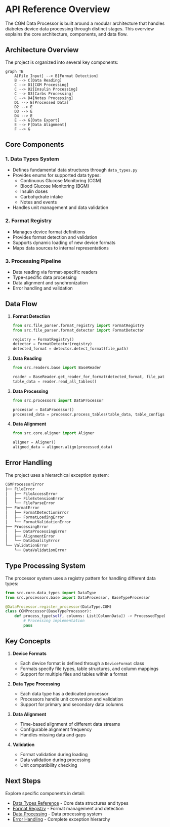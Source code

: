 # API Reference Overview

The CGM Data Processor is built around a modular architecture that handles diabetes device data processing through distinct stages. This overview explains the core architecture, components, and data flow.

## Architecture Overview

The project is organized into several key components:

```mermaid
graph TB
    A[File Input] --> B[Format Detection]
    B --> C[Data Reading]
    C --> D1[CGM Processing]
    C --> D2[Insulin Processing]
    C --> D3[Carbs Processing]
    C --> D4[Notes Processing]
    D1 --> E[Processed Data]
    D2 --> E
    D3 --> E
    D4 --> E
    E --> G[Data Export]
    E --> F[Data Alignment]
    F --> G
```

## Core Components

### 1. Data Types System
- Defines fundamental data structures through `data_types.py`
- Provides enums for supported data types:
    - Continuous Glucose Monitoring (CGM)
    - Blood Glucose Monitoring (BGM)
    - Insulin doses
    - Carbohydrate intake
    - Notes and events
- Handles unit management and data validation

### 2. Format Registry
- Manages device format definitions
- Provides format detection and validation
- Supports dynamic loading of new device formats
- Maps data sources to internal representations

### 3. Processing Pipeline
- Data reading via format-specific readers
- Type-specific data processing
- Data alignment and synchronization
- Error handling and validation

## Data Flow

1. **Format Detection**
   ```python
   from src.file_parser.format_registry import FormatRegistry
   from src.file_parser.format_detector import FormatDetector
   
   registry = FormatRegistry()
   detector = FormatDetector(registry)
   detected_format = detector.detect_format(file_path)
   ```

2. **Data Reading**
   ```python
   from src.readers.base import BaseReader
   
   reader = BaseReader.get_reader_for_format(detected_format, file_path)
   table_data = reader.read_all_tables()
   ```

3. **Data Processing**
   ```python
   from src.processors import DataProcessor
   
   processor = DataProcessor()
   processed_data = processor.process_tables(table_data, table_configs)
   ```

4. **Data Alignment**
   ```python
   from src.core.aligner import Aligner
   
   aligner = Aligner()
   aligned_data = aligner.align(processed_data)
   ```

## Error Handling

The project uses a hierarchical exception system:

```python
CGMProcessorError
├── FileError
│   ├── FileAccessError
│   ├── FileExtensionError
│   └── FileParseError
├── FormatError
│   ├── FormatDetectionError
│   ├── FormatLoadingError
│   └── FormatValidationError
├── ProcessingError
│   ├── DataProcessingError
│   ├── AlignmentError
│   └── DataQualityError
└── ValidationError
    └── DataValidationError
```

## Type Processing System

The processor system uses a registry pattern for handling different data types:

```python
from src.core.data_types import DataType
from src.processors.base import DataProcessor, BaseTypeProcessor

@DataProcessor.register_processor(DataType.CGM)
class CGMProcessor(BaseTypeProcessor):
    def process_type(self, columns: List[ColumnData]) -> ProcessedTypeData:
        # Processing implementation
        pass
```

## Key Concepts

1. **Device Formats**
   - Each device format is defined through a `DeviceFormat` class
   - Formats specify file types, table structures, and column mappings
   - Support for multiple files and tables within a format

2. **Data Type Processing**
   - Each data type has a dedicated processor
   - Processors handle unit conversion and validation
   - Support for primary and secondary data columns

3. **Data Alignment**
   - Time-based alignment of different data streams
   - Configurable alignment frequency
   - Handles missing data and gaps

4. **Validation**
   - Format validation during loading
   - Data validation during processing
   - Unit compatibility checking

## Next Steps

Explore specific components in detail:

- [Data Types Reference](api/core/data-types.md) - Core data structures and types
- [Format Registry](api/core/format-registry.md) - Format management and detection
- [Data Processing](api/processing/index.md) - Data processing system
- [Error Handling](api/core/exceptions.md) - Complete exception hierarchy